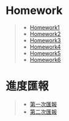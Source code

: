 # Homework
>* [Homework1](https://github.com/ChiaYu-1002/FinTech/blob/main/Homework/HW1.md)
>* [Homework2](https://github.com/ChiaYu-1002/FinTech/blob/main/Homework/HW2.md)
>* [Homework3](https://github.com/ChiaYu-1002/FinTech/blob/main/Homework/HW3.md)
>* [Homework4](https://github.com/ChiaYu-1002/FinTech/blob/main/Homework/HW4.md)
>* [Homework5](https://github.com/ChiaYu-1002/FinTech/blob/main/Homework/HW5.md)
>* [Homework6](https://github.com/ChiaYu-1002/FinTech/blob/main/Homework/HW6.md)

# 進度匯報
>* [第一次匯報](https://drive.google.com/file/d/1_ZgxCqjD__lHtsoNMSbMR1x1ZPUgKVWF/view)
>* [第二次匯報](https://drive.google.com/file/d/1MBJLSV7DR7zMfG3V5B2E9GALloaPVSoz/view?usp=sharing)

